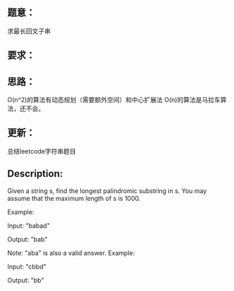 ## 题意：
求最长回文子串

## 要求：


## 思路：
O(n^2)的算法有动态规划（需要额外空间）和中心扩展法
O(n)的算法是马拉车算法，还不会。

## 更新：
总结leetcode字符串题目

## Description:
Given a string s, find the longest palindromic substring in s. You may assume that the maximum length of s is 1000.

Example:

Input: "babad"

Output: "bab"

Note: "aba" is also a valid answer.
Example:

Input: "cbbd"

Output: "bb"

